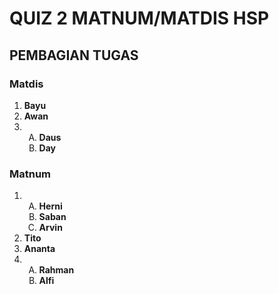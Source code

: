 # QUIZ 2 MATNUM/MATDIS **HSP**

## PEMBAGIAN TUGAS

### **Matdis**
<ol>
  <li><b>Bayu</b></li>
  <li><b>Awan</b></li>
  <li>
    <ol type="A">
      <li><b>Daus</b></li>
      <li><b>Day</b></li>
    </ol>
  </li>
</ol>


### **Matnum**
<ol>
  <li>
    <ol type="A">
      <li><b>Herni</b></li>
      <li><b>Saban</b></li>
      <li><b>Arvin</b></li>
    </ol>
  </li>
  <li><b>Tito</b></li>
  <li><b>Ananta</b></li>
  <li>
    <ol type="A">
      <li><b>Rahman</b></li>
      <li><b>Alfi</b></li>
    </ol>
  </li>
</ol>